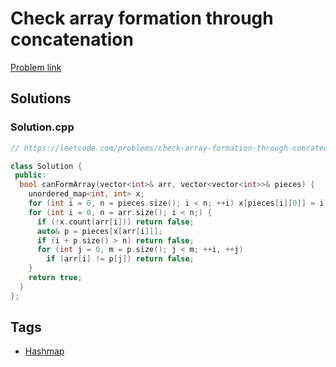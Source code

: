 # Check array formation through concatenation

[Problem link](https://leetcode.com/problems/check-array-formation-through-concatenation)

## Solutions


### Solution.cpp
```cpp
// https://leetcode.com/problems/check-array-formation-through-concatenation

class Solution {
 public:
  bool canFormArray(vector<int>& arr, vector<vector<int>>& pieces) {
    unordered_map<int, int> x;
    for (int i = 0, n = pieces.size(); i < n; ++i) x[pieces[i][0]] = i;
    for (int i = 0, n = arr.size(); i < n;) {
      if (!x.count(arr[i])) return false;
      auto& p = pieces[x[arr[i]]];
      if (i + p.size() > n) return false;
      for (int j = 0, m = p.size(); j < m; ++i, ++j)
        if (arr[i] != p[j]) return false;
    }
    return true;
  }
};
```
## Tags

* [Hashmap](/README.md#Hashmap)

